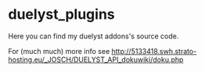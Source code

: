 # duelyst_plugins

Here you can find my duelyst addons's source code.

For (much much) more info see http://5133418.swh.strato-hosting.eu/_JOSCH/DUELYST_API_dokuwiki/doku.php
